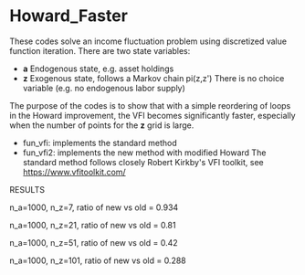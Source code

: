 # Howard_Faster

These codes solve an income fluctuation problem using discretized value function iteration.
There are two state variables:
- **a** Endogenous state, e.g. asset holdings
- **z** Exogenous state, follows a Markov chain pi(z,z')
There is no choice variable (e.g. no endogenous labor supply)

The purpose of the codes is to show that with a simple reordering of loops in the Howard improvement, the VFI becomes significantly faster, especially when the number of points for the **z** grid is large.
- fun_vfi: implements the standard method
- fun_vfi2: implements the new method with modified Howard
The standard method follows closely Robert Kirkby's VFI toolkit, see https://www.vfitoolkit.com/

RESULTS

n_a=1000, n_z=7, ratio of new vs old = 0.934

n_a=1000, n_z=21, ratio of new vs old = 0.81

n_a=1000, n_z=51, ratio of new vs old = 0.42

n_a=1000, n_z=101, ratio of new vs old = 0.288
